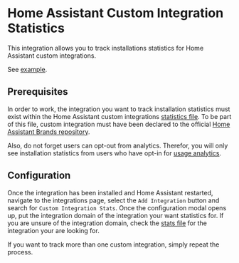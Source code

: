 # Home Assistant Custom Integration Statistics

This integration allows you to track installations statistics for Home Assistant custom integrations.

See [example](https://github.com/hekmon/ha-custstats/raw/v1.0.0/res/rtetempo_svc.png).

## Prerequisites

In order to work, the integration you want to track installation statistics must exist within the Home Assistant custom integrations [statistics file](https://analytics.home-assistant.io/custom_integrations.json). To be part of this file, custom integration must have been declared to the official [Home Assistant Brands repository](https://github.com/home-assistant/brands).

Also, do not forget users can opt-out from analytics. Therefor, you will only see installation statistics from users who have opt-in for [usage analytics](https://www.home-assistant.io/integrations/analytics/#usage-analytics).

## Configuration

Once the integration has been installed and Home Assistant restarted, navigate to the integrations page, select the `Add Integration` button and search for `Custom Integration Stats`. Once the configuration modal opens up, put the integration domain of the integration your want statistics for. If you are unsure of the integration domain, check the [stats file](https://analytics.home-assistant.io/custom_integrations.json) for the integration your are looking for.

If you want to track more than one custom integration, simply repeat the process.
